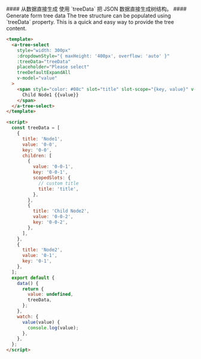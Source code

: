 <cn>
#### 从数据直接生成
使用 `treeData` 把 JSON 数据直接生成树结构。
</cn>

<us>
#### Generate form tree data
The tree structure can be populated using `treeData` property. This is a quick and easy way to provide the tree content.
</us>

```html
<template>
  <a-tree-select
    style="width: 300px"
    :dropdownStyle="{ maxHeight: '400px', overflow: 'auto' }"
    :treeData="treeData"
    placeholder="Please select"
    treeDefaultExpandAll
    v-model="value"
  >
    <span style="color: #08c" slot="title" slot-scope="{key, value}" v-if="key='0-0-1'">
      Child Node1 {{value}}
    </span>
  </a-tree-select>
</template>

<script>
  const treeData = [
    {
      title: 'Node1',
      value: '0-0',
      key: '0-0',
      children: [
        {
          value: '0-0-1',
          key: '0-0-1',
          scopedSlots: {
            // custom title
            title: 'title',
          },
        },
        {
          title: 'Child Node2',
          value: '0-0-2',
          key: '0-0-2',
        },
      ],
    },
    {
      title: 'Node2',
      value: '0-1',
      key: '0-1',
    },
  ];
  export default {
    data() {
      return {
        value: undefined,
        treeData,
      };
    },
    watch: {
      value(value) {
        console.log(value);
      },
    },
  };
</script>
```
